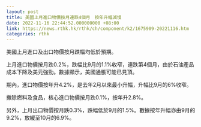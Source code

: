 ```yaml
---
layout: post
title: 美國上月進口物價按月連跌4個月　按年升幅減慢
date: 2022-11-16 22:44:52.000000000 +08:00
link: https://news.rthk.hk/rthk/ch/component/k2/1675909-20221116.htm
categories: rthk
---
```


美國上月進口及出口物價按月跌幅均低於預期。

上月進口物價按月跌0.2%，跌幅比9月的1.1%收窄，連跌第4個月，由於石油產品成本下降及美元強勁。數據顯示，美國通脹可能已見頂。

期內，進口物價按年升4.2%，是去年2月以來最小升幅，升幅比9月的6%收窄。

撇除燃料及食品，核心進口物價按月跌0.1%，按年升2.8%。

另外，上月出口物價按月跌0.3%，跌幅低於9月的1.5%。數據按年升幅亦由9月的9.2%，放緩至10月的6.9%。
